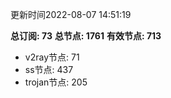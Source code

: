 更新时间2022-08-07 14:51:19

**总订阅: 73**
**总节点: 1761**
**有效节点: 713**
- v2ray节点: 71
- ss节点: 437
- trojan节点: 205
